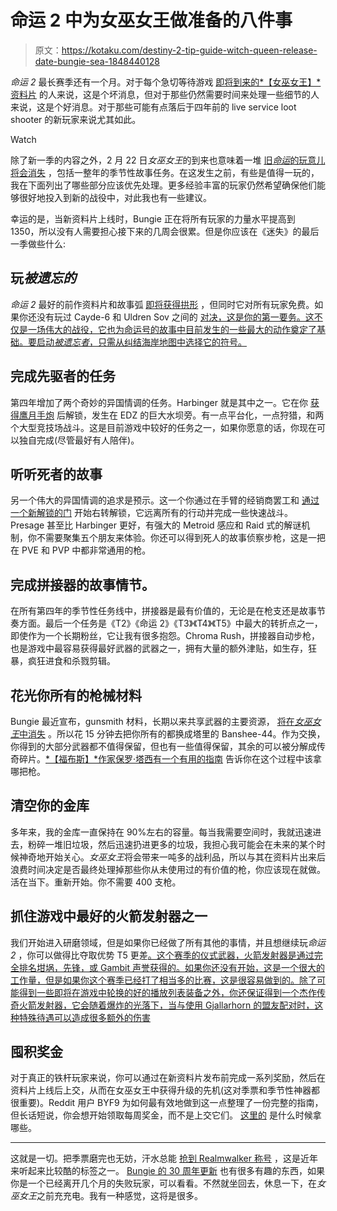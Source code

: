 # 命运 2 中为女巫女王做准备的八件事

> 原文：<https://kotaku.com/destiny-2-tip-guide-witch-queen-release-date-bungie-sea-1848440128>

*命运 2* 最长赛季还有一个月。对于每个急切等待游戏 [即将到来的*【女巫女王】*资料片](https://kotaku.com/bungie-has-big-plans-for-destiny-2-1847615177) 的人来说，这是个坏消息，但对于那些仍然需要时间来处理一些细节的人来说，这是个好消息。对于那些可能有点落后于四年前的 live service loot shooter 的新玩家来说尤其如此。

Watch

除了新一季的内容之外，2 月 22 日*女巫女王*的到来也意味着一堆 [旧*命运*的玩意儿将会消失](https://kotaku.com/destiny-2s-expansions-have-become-needlessly-confusing-1848133984) ，包括一整年的季节性故事任务。在这发生之前，有些是值得一玩的，我在下面列出了哪些部分应该优先处理。更多经验丰富的玩家仍然希望确保他们能够很好地投入到新的战役中，对此我也有一些建议。

幸运的是，当新资料片上线时，Bungie 正在将所有玩家的力量水平提高到 1350，所以没有人需要担心接下来的几周会很累。但是你应该在《迷失》的最后一季做些什么:

## 玩*被遗忘的*

*命运 2* 最好的前作资料片和故事弧 [即将获得拱形](https://kotaku.com/destiny-2-is-deleting-its-best-expansion-1847820431) ，但同时它对所有玩家免费。如果你还没有玩过 Cayde-6 和 Uldren Sov 之间的 [对决，这是你的第一要务。这不仅是一场伟大的战役，它也为命运号的故事中目前发生的一些最大的动作奠定了基础。要启动*被遗忘者*，只需从纠结海岸地图中选择它的符号。](https://kotaku.com/destiny-2-forsaken-the-kotaku-review-1829226372)

## 完成先驱者的任务

第四年增加了两个奇妙的异国情调的任务。Harbinger 就是其中之一。它在你 [获得鹰月手炮](https://www.polygon.com/destiny-2-guide-walkthrough/22163340/destiny-2-hawkmoon-exotic-hand-cannon-guide-steps-perks-as-the-crow-flies-quest-let-loose-thy-talons) 后解锁，发生在 EDZ 的巨大水坝旁。有一点平台化，一点狩猎，和两个大型竞技场战斗。这是目前游戏中较好的任务之一，如果你愿意的话，你现在可以独自完成(尽管最好有人陪伴)。

## 听听死者的故事

另一个伟大的异国情调的追求是预示。这一个你通过在手臂的经销商罢工和 [通过一个新解锁的门](https://www.polygon.com/destiny-2-guide-walkthrough/22286006/dead-mans-tale-exotic-scout-rifle-guide-destiny-2-presage-mission-secret-quest-season-chosen) 开始右转解锁，它远离所有的行动并完成一些快速战斗。Presage 甚至比 Harbinger 更好，有强大的 Metroid 感应和 Raid 式的解谜机制，你不需要聚集五个朋友来体验。你还可以得到死人的故事侦察步枪，这是一把在 PVE 和 PVP 中都非常通用的枪。

## 完成拼接器的故事情节。

在所有第四年的季节性任务线中，拼接器是最有价值的，无论是在枪支还是故事节奏方面。最后一个任务是《T2》《命运 2》《T3》《T4》《T5》中最大的转折点之一，即使作为一个长期粉丝，它让我有很多抱怨。Chroma Rush，拼接器自动步枪，也是游戏中最容易获得最好武器的武器之一，拥有大量的额外津贴，如生存，狂暴，疯狂进食和杀戮剪辑。

## 花光你所有的枪械材料

Bungie 最近宣布，gunsmith 材料，长期以来共享武器的主要资源， [将在*女巫女王*中消失](https://www.bungie.net/en/Explore/Detail/News/50957) 。所以花 15 分钟去把你所有的都换成塔里的 Banshee-44。作为交换，你得到的大部分武器都不值得保留，但也有一些值得保留，其余的可以被分解成传奇碎片。[*【福布斯】*作家保罗·塔西有一个有用的指南](https://www.forbes.com/sites/paultassi/2022/01/21/the-destiny-2-gunsmith-god-rolls-to-hunt-when-you-dump-all-your-materials/?sh=4d30641c7d83) 告诉你在这个过程中该拿哪把枪。

## 清空你的金库

多年来，我的金库一直保持在 90%左右的容量。每当我需要空间时，我就迅速进去，粉碎一堆旧垃圾，然后迅速扔进更多的垃圾，我担心我可能会在未来的某个时候神奇地开始关心。*女巫女王*将会带来一吨多的战利品，所以与其在资料片出来后浪费时间决定是否最终处理掉那些你从未使用过的有价值的枪，你应该现在就做。活在当下。重新开始。你不需要 400 支枪。

## 抓住游戏中最好的火箭发射器之一

我们开始进入研磨领域，但是如果你已经做了所有其他的事情，并且想继续玩*命运 2* ，你可以做得比夺取优势 T5 更差[。这个赛季的仪式武器，火箭发射器是通过完全排名坩埚，先锋，或 Gambit 声誉获得的。如果你还没有开始，这是一个很大的工作量，但是如果你这个赛季已经打了相当多的比赛，这是很容易做到的。除了可能得到一些即将在游戏中轮换的好的播放列表装备之外，你还保证得到一个杰作传奇火箭发射器，它会随着爆炸的光落下，当与使用 Gjallarhorn 的盟友配对时，这种特殊待遇可以造成很多额外的伤害](https://www.thegamer.com/destiny-2-top-best-rocket-launchers-ranked/)

## 囤积奖金

对于真正的铁杆玩家来说，你可以通过在新资料片发布前完成一系列奖励，然后在资料片上线后上交，从而在女巫女王中获得升级的先机(这对季票和季节性神器都很重要)。Reddit 用户 BYF9 为如何最有效地做到这一点整理了一份完整的指南，但长话短说，你会想开始领取每周奖金，而不是上交它们。 [这里的](https://www.reddit.com/r/DestinyTheGame/comments/s5m8zd/bounty_hoarding_guide_how_to_store_the_maximum/) 是什么时候拿哪些。

* * *

这就是一切。把季票磨完也无妨，汗水总能 [抢到 Realmwalker 称号](https://www.fanbyte.com/guides/destiny-2-realmwalker-title-guide-how-to-earn-season-of-the-lost-title/) ，这是近年来听起来比较酷的标签之一。 [Bungie 的 30 周年更新](https://kotaku.com/destiny-2-gets-halo-guns-for-bungies-30th-anniversary-1844383445) 也有很多有趣的东西，如果你是一个已经离开几个月的失败玩家，可以看看。不然就坐回去，休息一下，在*女巫女王*之前充充电。我有一种感觉，这将是很多。